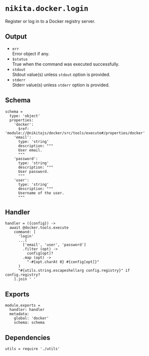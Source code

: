 
# `nikita.docker.login`

Register or log in to a Docker registry server.

## Output

* `err`   
  Error object if any.   
* `$status`   
  True when the command was executed successfully.
* `stdout`   
  Stdout value(s) unless `stdout` option is provided.
* `stderr`   
  Stderr value(s) unless `stderr` option is provided.

## Schema

    schema =
      type: 'object'
      properties:
        'docker':
          $ref: 'module://@nikitajs/docker/src/tools/execute#/properties/docker'
        'email':
          type: 'string'
          description: """
          User email.
          """
        'password':
          type: 'string'
          description: """
          User password.
          """
        'user':
          type: 'string'
          description: """
          Username of the user.
          """

## Handler

    handler = ({config}) ->
      await @docker.tools.execute
        command: [
          'login'
          ...(
            ['email', 'user', 'password']
            .filter (opt) ->
              config[opt]?
            .map (opt) ->
              "-#{opt.charAt 0} #{config[opt]}"
          )
          "#{utils.string.escapeshellarg config.registry}" if config.registry?
        ].join ' '

## Exports

    module.exports =
      handler: handler
      metadata:
        global: 'docker'
        schema: schema

## Dependencies

    utils = require './utils'
